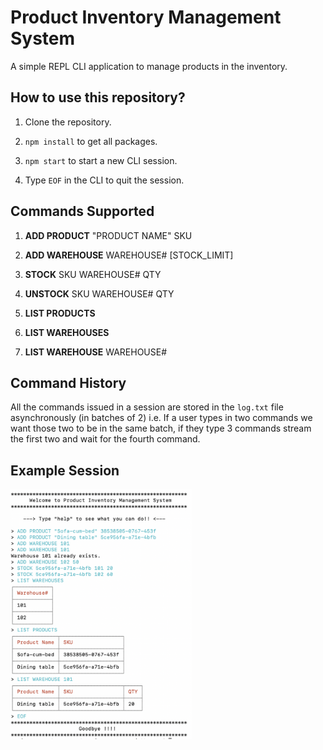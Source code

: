 # Product Inventory Management System
A simple REPL CLI application to manage products in the inventory. 
## How to use this repository?
1. Clone the repository.

2. `npm install` to get all packages. 

3. `npm start` to start a new CLI session. 

4. Type `EOF` in the CLI to quit the session. 

## Commands Supported 
1. **ADD PRODUCT**  "PRODUCT NAME"  SKU

2. **ADD WAREHOUSE**  WAREHOUSE#  [STOCK_LIMIT]

3. **STOCK** SKU  WAREHOUSE#  QTY

4. **UNSTOCK**  SKU  WAREHOUSE#  QTY

5. **LIST PRODUCTS**

6. **LIST WAREHOUSES**

7. **LIST WAREHOUSE** WAREHOUSE#

## Command History

All the commands issued in a session are stored in the `log.txt` file asynchronously (in batches of 2) i.e. If a user types in two commands we want those two to be in the same batch, if they type 3 commands stream the first two and wait for the fourth command.

## Example Session
<img src="Screenshot.png" height="400">





